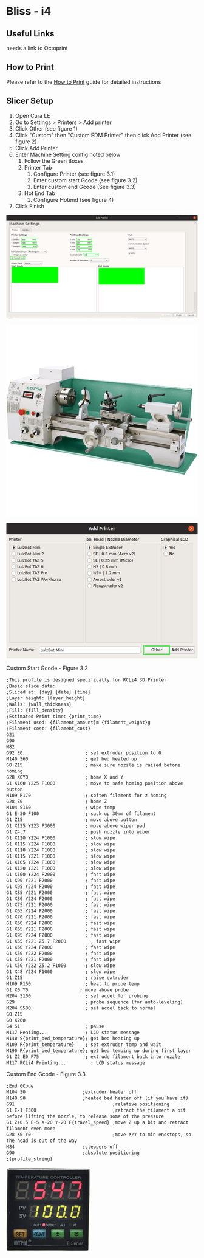 # Bliss - i4

## Useful Links

needs a link to Octoprint

## How to Print

Please refer to the [How to Print](how-to-print.md) guide for detailed instructions

## Slicer Setup

1. Open Cura LE
2. Go to Settings &gt; Printers &gt; Add printer
3. Click Other \(see figure 1\)
4. Click "Custom" then "Custom FDM Printer" then click Add Printer \(see figure 2\)
5. Click Add Printer
6. Enter Machine Setting config noted below
   1. Follow the Green Boxes
   2. Printer Tab
      1. Configure Printer \(see figure 3.1\)
      2. Enter custom start Gcode \(see figure 3.2\)
      3. Enter custom end Gcode \(See figure 3.3\)
   3. Hot End Tab
      1. Configure Hotend \(see figure 4\)
7. Click Finish

![figure 1](../.gitbook/assets/image%20%2843%29.png)

![Figure 2](../.gitbook/assets/image%20%2852%29.png)

![Figure 3.1](../.gitbook/assets/image%20%2834%29.png)

Custom Start Gcode - Figure 3.2

```text
;This profile is designed specifically for RCLi4 3D Printer
;Basic slice data:
;Sliced at: {day} {date} {time}
;Layer height: {layer_height}
;Walls: {wall_thickness}
;Fill: {fill_density}
;Estimated Print time: {print_time}
;Filament used: {filament_amount}m {filament_weight}g
;Filament cost: {filament_cost}
G21
G90
M82
G92 E0                       ; set extruder position to 0
M140 S60                     ; get bed heated up
G0 Z15                       ; make sure nozzle is raised before homing
G28 X0Y0                     ; home X and Y
G1 X160 Y225 F1000           ; move to safe homing position above button
M109 R170                    ; soften filament for z homing
G28 Z0                       ; home Z
M104 S160                    ; wipe temp
G1 E-30 F100                 ; suck up 30mm of filament
G1 Z15                       ; move above button
G1 X125 Y223 F3000           ; move above wiper pad
G1 Z4.7                      ; push nozzle into wiper
G1 X120 Y224 F1000           ; slow wipe
G1 X115 Y224 F1000           ; slow wipe
G1 X110 Y224 F1000           ; slow wipe
G1 X115 Y221 F1000           ; slow wipe
G1 X105 Y224 F1000           ; slow wipe
G1 X120 Y221 F1000           ; slow wipe
G1 X100 Y224 F2000           ; fast wipe
G1 X90 Y221 F2000            ; fast wipe
G1 X95 Y224 F2000            ; fast wipe
G1 X85 Y221 F2000            ; fast wipe
G1 X80 Y224 F2000            ; fast wipe
G1 X75 Y221 F2000            ; fast wipe
G1 X65 Y224 F2000            ; fast wipe
G1 X70 Y221 F2000            ; fast wipe
G1 X60 Y224 F2000            ; fast wipe
G1 X65 Y221 F2000            ; fast wipe
G1 X95 Y224 F2000            ; fast wipe
G1 X55 Y221 Z5.7 F2000         ; fast wipe
G1 X60 Y224 F2000            ; fast wipe
G1 X50 Y222 F2000            ; fast wipe
G1 X55 Y221 F2000            ; fast wipe
G1 X50 Y222 Z5.2 F1000       ; slow wipe
G1 X48 Y224 F1000            ; slow wipe
G1 Z15                       ; raise extruder
M109 R160                    ; heat to probe temp
G1 X0 Y0                   ; move above probe
M204 S100                    ; set accel for probing
G29                          ; probe sequence (for auto-leveling)
M204 S500                    ; set accel back to normal
G0 Z15
G0 X260
G4 S1                        ; pause
M117 Heating...              ; LCD status message
M140 S{print_bed_temperature}; get bed heating up
M109 R{print_temperature}    ; set extruder temp and wait
M190 R{print_bed_temperature}; get bed temping up during first layer
G1 Z2 E0 F75                 ; extrude filament back into nozzle
M117 RCLi4 Printing...         ; LCD status message
```

Custom End Gcode - Figure 3.3

```text
;End GCode
M104 S0                     ;extruder heater off
M140 S0                     ;heated bed heater off (if you have it)
G91                                    ;relative positioning
G1 E-1 F300                            ;retract the filament a bit before lifting the nozzle, to release some of the pressure
G1 Z+0.5 E-5 X-20 Y-20 F{travel_speed} ;move Z up a bit and retract filament even more
G28 X0 Y0                              ;move X/Y to min endstops, so the head is out of the way
M84                         ;steppers off
G90                         ;absolute positioning
;{profile_string}
```

![Figure 4](../.gitbook/assets/image%20%285%29.png)

